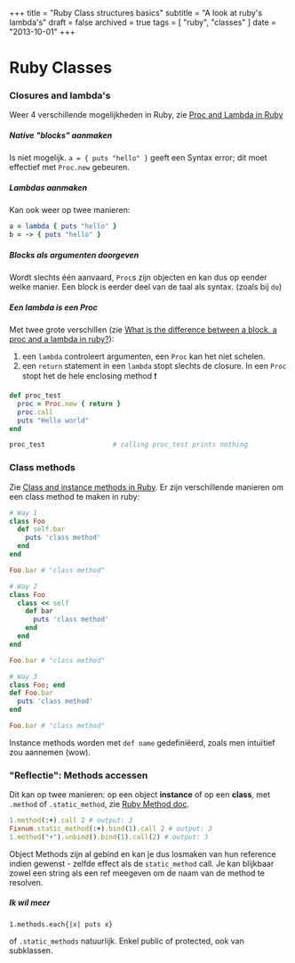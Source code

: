 +++
title = "Ruby Class structures basics"
subtitle = "A look at ruby's lambda's"
draft = false
archived = true
tags = [
    "ruby",
    "classes"
]
date = "2013-10-01"
+++
# Ruby Classes 

### Closures and lambda's 

Weer 4 verschillende mogelijkheden in Ruby, zie [Proc and Lambda in Ruby](http://techspry.com/ruby_and_rails/proc-and-lambda-in-ruby/)

##### Native "blocks" aanmaken 

Is niet mogelijk. `a = { puts "hello" }` geeft een Syntax error; dit moet effectief met `Proc.new` gebeuren.

##### Lambdas aanmaken 

Kan ook weer op twee manieren:

```ruby
a = lambda { puts "hello" }
b = -> { puts "hello" }
```

##### Blocks als argumenten doorgeven 

Wordt slechts één aanvaard, `Proc`s zijn objecten en kan dus op eender welke manier. Een block is eerder deel van de taal als syntax. (zoals bij `do`)

##### Een lambda is een Proc 

Met twee grote verschillen (zie [What is the difference between a block, a proc and a lambda in ruby?](http://awaxman11.github.io/blog/2013/08/05/what-is-the-difference-between-a-block/)):

  1. een `lambda` controleert argumenten, een `Proc` kan het niet schelen. 
  2. een `return` statement in een `lambda` stopt slechts de closure. In een `Proc` stopt het de hele enclosing method :exclamation:

```ruby
def proc_test
  proc = Proc.new { return }
  proc.call
  puts "Hello world"
end

proc_test                 # calling proc_test prints nothing
```

### Class methods 

Zie [Class and instance methods in Ruby](http://www.railstips.org/blog/archives/2009/05/11/class-and-instance-methods-in-ruby/). Er zijn verschillende manieren om een class method te maken in ruby:

```ruby
# Way 1
class Foo
  def self.bar
    puts 'class method'
  end
end

Foo.bar # "class method"

# Way 2
class Foo
  class << self
    def bar
      puts 'class method'
    end
  end
end

Foo.bar # "class method"

# Way 3
class Foo; end
def Foo.bar
  puts 'class method'
end

Foo.bar # "class method"
```

Instance methods worden met `def name` gedefiniëerd, zoals men intuïtief zou aannemen (wow).


### "Reflectie": Methods accessen 

Dit kan op twee manieren: op een object **instance** of op een **class**, met `.method` of `.static_method`, zie [Ruby Method doc](http://www.ruby-doc.org/core-2.1.1/Method.html).

```ruby
1.method(:+).call 2 # output: 3
Fixnum.static_method(:+).bind(1).call 2 # output: 3
1.method("+").unbind().bind(1).call(2) # output: 3
```

Object Methods zijn al gebind en kan je dus losmaken van hun reference indien gewenst - zelfde effect als de `static_method` call. Je kan blijkbaar zowel een string als een ref meegeven om de naam van de method te resolven.

##### Ik wil meer 

`1.methods.each{|x| puts x}`

of `.static_methods` natuurlijk. Enkel public of protected, ook van subklassen.